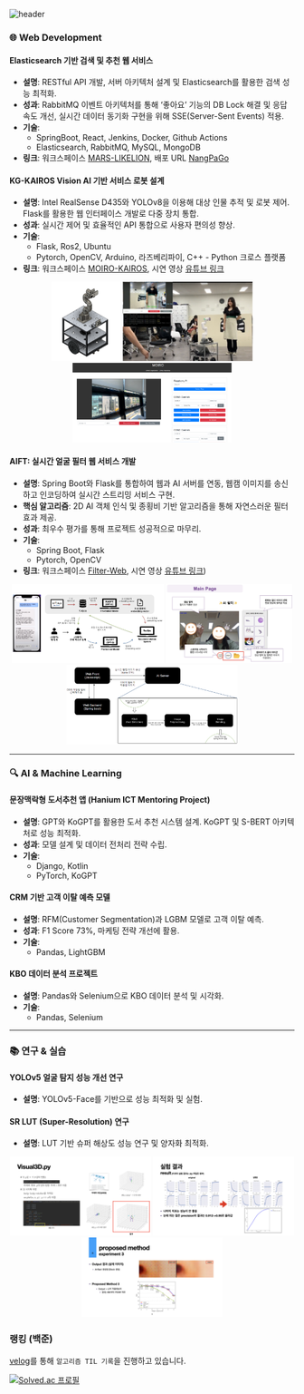 ![header](https://capsule-render.vercel.app/api?type=waving&color=gradient&height=220&section=footer&text=yeonju52&fontSize=60&fontAlignY=75&desc=The%20journey%20is%20the%20reward&descAlignY=53&descSize=25)

### 🌐 **Web Development**  
#### **Elasticsearch 기반 검색 및 추천 웹 서비스**  
- **설명**: RESTful API 개발, 서버 아키텍처 설계 및 Elasticsearch를 활용한 검색 성능 최적화.  
- **성과**: RabbitMQ 이벤트 아키텍처를 통해 ‘좋아요’ 기능의 DB Lock 해결 및 응답 속도 개선, 실시간 데이터 동기화 구현을 위해 SSE(Server-Sent Events) 적용.  
- **기술**:  
  - SpringBoot, React, Jenkins, Docker, Github Actions
  - Elasticsearch, RabbitMQ, MySQL, MongoDB
- **링크**: 워크스페이스 [MARS-LIKELION](https://github.com/MARS-LIKELION/NangPaGo), 배포 URL [NangPaGo](https://nangpago.site/)

#### **KG-KAIROS Vision AI 기반 서비스 로봇 설계**  
- **설명**: Intel RealSense D435와 YOLOv8을 이용해 대상 인물 추적 및 로봇 제어. Flask를 활용한 웹 인터페이스 개발로 다중 장치 통합.
- **성과**: 실시간 제어 및 효율적인 API 통합으로 사용자 편의성 향상.
- **기술**:  
  - Flask, Ros2, Ubuntu
  - Pytorch, OpenCV, Arduino, 라즈베리파이, C++ - Python 크로스 플랫폼
- **링크**: 워크스페이스 [MOIRO-KAIROS](https://github.com/MOIRO-KAIROS/moiro_ws), 시연 영상 [유튜브 링크](https://www.youtube.com/watch?v=wvV16o518Vw&themeRefresh=1)
<p align="center">
  <img src="img/MOIRO/MOIRO_HW.png" alt="Image 111" height="140"/>
  <img src="img/MOIRO/MOIRO_Result.png" alt="Image 222" height="140"/>
  <img src="img/MOIRO/MOIRO_WEB.png" alt="Image 333" height="140"/>
</p>

#### **AIFT: 실시간 얼굴 필터 웹 서비스 개발**  
- **설명**: Spring Boot와 Flask를 통합하여 웹과 AI 서버를 연동, 웹캠 이미지를 송신하고 인코딩하여 실시간 스트리밍 서비스 구현.  
- **핵심 알고리즘**: 2D AI 객체 인식 및 종횡비 기반 알고리즘을 통해 자연스러운 필터 효과 제공.  
- **성과**: 최우수 평가를 통해 프로젝트 성공적으로 마무리.
- **기술**:
  - Spring Boot, Flask
  - Pytorch, OpenCV
- **링크**: 워크스페이스 [Filter-Web](https://github.com/Filter-Web/AI), 시연 영상 [유튜브 링크](https://www.youtube.com/watch?v=wvV16o518Vw))
<p align="center">
  <img src="img/PROJECT/1_GPT_Prompt.png" alt="Image 11" height="140"/>
  <img src="img/PROJECT/2_FilterWeb1.jpeg" alt="Image 22" height="140"/>
  <img src="img/PROJECT/2_FilterWeb2.png" alt="Image 33" height="140"/>
</p>

---

### 🔍 **AI & Machine Learning**  
#### **문장맥락형 도서추천 앱 (Hanium ICT Mentoring Project)**  
- **설명**: GPT와 KoGPT를 활용한 도서 추천 시스템 설계. KoGPT 및 S-BERT 아키텍처로 성능 최적화.  
- **성과**: 모델 설계 및 데이터 전처리 전략 수립.  
- **기술**:  
  - Django, Kotlin
  - PyTorch, KoGPT

#### **CRM 기반 고객 이탈 예측 모델**  
- **설명**: RFM(Customer Segmentation)과 LGBM 모델로 고객 이탈 예측.  
- **성과**: F1 Score 73%, 마케팅 전략 개선에 활용.  
- **기술**:  
  - Pandas, LightGBM

#### **KBO 데이터 분석 프로젝트**  
- **설명**: Pandas와 Selenium으로 KBO 데이터 분석 및 시각화.  
- **기술**:  
  - Pandas, Selenium

---

### 📚 **연구 & 실습**  
#### **YOLOv5 얼굴 탐지 성능 개선 연구**  
- **설명**: YOLOv5-Face를 기반으로 성능 최적화 및 실험.  

#### **SR LUT (Super-Resolution) 연구**  
- **설명**: LUT 기반 슈퍼 해상도 성능 연구 및 양자화 최적화.  
<p align="center">
  <img src="img/INTERN/1_OpenPose.png" alt="Image 1" height="140"/>
  <img src="img/INTERN/2_YOLO_FACE.jpeg" alt="Image 2" height="140"/>
  <img src="img/INTERN/3_Bit-Depth_Expansion.jpeg" alt="Image 3" height="140"/>
</p>

### 랭킹 (백준)
[velog](https://velog.io/@yeonju52/series/%EC%BD%94%ED%85%8CC)를 통해 `알고리즘 TIL 기록`을 진행하고 있습니다.

[![Solved.ac
프로필](http://mazassumnida.wtf/api/v2/generate_badge?boj=yeonju509)](https://solved.ac/yeonju509)
